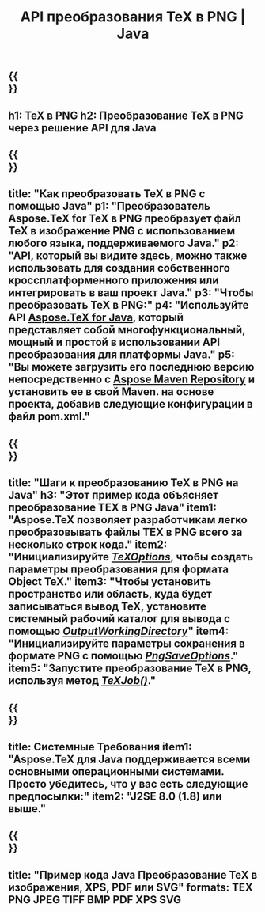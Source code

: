 ﻿---
translation: true
template: /_templates/_conversion-child-java.md
title: API преобразования TeX в PNG | Java
description: Функциональность преобразования TeX в PNG. Интегрируйте эту локальную библиотеку Java в свой проект или используйте кроссплатформенные приложения для преобразования TeX в PNG.
keywords: tex to png api java, tex2png интегрировать
url: /java/conversion/tex-to-png/
family: tex
platformtag: java
feature: conversion
informat: TEX
outformat: PNG
otherformats: BMP TIFF JPEG PDF XPS SVG
---

{{<section banner>}}
---
h1: TeX в PNG
h2: Преобразование TeX в PNG через решение API для Java
---

{{<section overview>}}
---
title: "Как преобразовать TeX в PNG с помощью Java"
p1: "Преобразователь Aspose.TeX for TeX в PNG преобразует файл TeX в изображение PNG с использованием любого языка, поддерживаемого Java."
p2: "API, который вы видите здесь, можно также использовать для создания собственного кроссплатформенного приложения или интегрировать в ваш проект Java."
p3: "Чтобы преобразовать TeX в PNG:"
p4: "Используйте API [Aspose.TeX for Java](https://products.aspose.com/tex/java), который представляет собой многофункциональный, мощный и простой в использовании API преобразования для платформы Java."
p5: "Вы можете загрузить его последнюю версию непосредственно с [Aspose Maven Repository](https://repository.aspose.com/tex/) и установить ее в свой Maven. на основе проекта, добавив следующие конфигурации в файл pom.xml."
---

{{<section feature1>}}
---
title: "Шаги к преобразованию TeX в PNG на Java"
h3: "Этот пример кода объясняет преобразование TEX в PNG Java"
item1: "Aspose.TeX позволяет разработчикам легко преобразовывать файлы TEX в PNG всего за несколько строк кода."
item2: "Инициализируйте [*TeXOptions*](https://reference.aspose.com/tex/java/com.aspose.tex/TeXOptions), чтобы создать параметры преобразования для формата Object TeX."
item3: "Чтобы установить пространство или область, куда будет записываться вывод TeX, установите системный рабочий каталог для вывода с помощью [*OutputWorkingDirectory*](https://reference.aspose.com/tex/java/com.aspose.tex/TeXOptions#getOutputWorkingDirectory--)"
item4: "Инициализируйте параметры сохранения в формате PNG с помощью [*PngSaveOptions*](https://reference.aspose.com/tex/java/com.aspose.tex.rendering/PngSaveOptions)."
item5: "Запустите преобразование TeX в PNG, используя метод [*TeXJob()*](https://reference.aspose.com/tex/java/com.aspose.tex/TeXJob)."
---

{{<section feature2>}}
---
title: Системные Требования
item1: "Aspose.TeX для Java поддерживается всеми основными операционными системами. Просто убедитесь, что у вас есть следующие предпосылки:"
item2: "J2SE 8.0 (1.8) или выше."
---

{{<section widget>}}
---
title: "Пример кода Java Преобразование TeX в изображения, XPS, PDF или SVG"
formats: TEX PNG JPEG TIFF BMP PDF XPS SVG
---